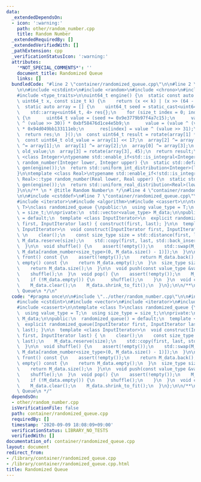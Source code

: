 ```yaml
---
data:
  _extendedDependsOn:
  - icon: ':warning:'
    path: other/random_number.cpp
    title: Random Number
  _extendedRequiredBy: []
  _extendedVerifiedWith: []
  _pathExtension: cpp
  _verificationStatusIcon: ':warning:'
  attributes:
    '*NOT_SPECIAL_COMMENTS*': ''
    document_title: Randomized Queue
    links: []
  bundledCode: "#line 2 \"container/randomized_queue.cpp\"\n\n#line 2 \"other/random_number.cpp\"\
    \n\n#include <cstdint>\n#include <random>\n#include <chrono>\n#include <array>\n\
    #include <type_traits>\n\nuint64_t engine() {\n  static const auto rotate = [](const\
    \ uint64_t x, const size_t k) {\n    return (x << k) | (x >> (64 - k));\n  };\n\
    \  static auto array = [] {\n    uint64_t seed = static_cast<uint64_t>(std::chrono::system_clock::now().time_since_epoch().count());\n\
    \    std::array<uint64_t, 4> res{};\n    for (size_t index = 0; index < 4; index++)\
    \ {\n      uint64_t value = (seed += 0x9e3779b97f4a7c15);\n      value = (value\
    \ ^ (value >> 30)) * 0xbf58476d1ce4e5b9;\n      value = (value ^ (value >> 27))\
    \ * 0x94d049bb133111eb;\n      res[index] = value ^ (value >> 31);\n    }\n  \
    \  return res;\n  }();\n  const uint64_t result = rotate(array[1] * 5, 7) * 9;\n\
    \  const uint64_t old_value = array[1] << 17;\n  array[2] ^= array[0];\n  array[3]\
    \ ^= array[1];\n  array[1] ^= array[2];\n  array[0] ^= array[3];\n  array[2] ^=\
    \ old_value;\n  array[3] = rotate(array[3], 45);\n  return result;\n}\n\ntemplate\
    \ <class Integer>\ntypename std::enable_if<std::is_integral<Integer>::value, Integer>::type\
    \ random_number(Integer lower, Integer upper) {\n  static std::default_random_engine\
    \ gen(engine());\n  return std::uniform_int_distribution<Integer>(lower, upper)(gen);\n\
    }\n\ntemplate <class Real>\ntypename std::enable_if<!std::is_integral<Real>::value,\
    \ Real>::type random_number(Real lower, Real upper) {\n  static std::default_random_engine\
    \ gen(engine());\n  return std::uniform_real_distribution<Real>(lower, upper)(gen);\n\
    }\n\n/** \n * @title Random Number\n */\n#line 4 \"container/randomized_queue.cpp\"\
    \n\n#include <cstddef>\n#line 7 \"container/randomized_queue.cpp\"\n#include <vector>\n\
    #include <iterator>\n#include <algorithm>\n#include <cassert>\n\ntemplate <class\
    \ T>\nclass randomized_queue {\npublic:\n  using value_type = T;\n  using size_type\
    \ = size_t;\n\nprivate:\n  std::vector<value_type> M_data;\n\npublic:\n  randomized_queue()\
    \ = default;\n  template <class InputIterator>\n  explicit randomized_queue(InputIterator\
    \ first, InputIterator last) { construct(first, last); }\n\n  template <class\
    \ InputIterator>\n  void construct(InputIterator first, InputIterator last) {\
    \ \n    clear();\n    const size_type size = std::distance(first, last);\n   \
    \ M_data.reserve(size);\n    std::copy(first, last, std::back_inserter(M_data));\n\
    \  }\n\n  void shuffle() {\n    assert(!empty());\n    std::swap(M_data.back(),\
    \ M_data[random_number<size_type>(0, M_data.size() - 1)]);\n  }\n\n  value_type\
    \ front() const {\n    assert(!empty());\n    return M_data.back();\n  }\n  bool\
    \ empty() const {\n    return M_data.empty();\n  }\n  size_type size() const {\n\
    \    return M_data.size();\n  }\n\n  void push(const value_type &val) {\n    M_data.push_back(val);\n\
    \    shuffle();\n  }\n  void pop() {\n    assert(!empty());\n    M_data.pop_back();\n\
    \    if (!M_data.empty()) {\n      shuffle();\n    }\n  }\n  void clear() {\n\
    \    M_data.clear();\n    M_data.shrink_to_fit();\n  }\n};\n\n/**\n * @title Randomized\
    \ Queue\n */\n"
  code: "#pragma once\n\n#include \"../other/random_number.cpp\"\n\n#include <cstddef>\n\
    #include <cstdint>\n#include <vector>\n#include <iterator>\n#include <algorithm>\n\
    #include <cassert>\n\ntemplate <class T>\nclass randomized_queue {\npublic:\n\
    \  using value_type = T;\n  using size_type = size_t;\n\nprivate:\n  std::vector<value_type>\
    \ M_data;\n\npublic:\n  randomized_queue() = default;\n  template <class InputIterator>\n\
    \  explicit randomized_queue(InputIterator first, InputIterator last) { construct(first,\
    \ last); }\n\n  template <class InputIterator>\n  void construct(InputIterator\
    \ first, InputIterator last) { \n    clear();\n    const size_type size = std::distance(first,\
    \ last);\n    M_data.reserve(size);\n    std::copy(first, last, std::back_inserter(M_data));\n\
    \  }\n\n  void shuffle() {\n    assert(!empty());\n    std::swap(M_data.back(),\
    \ M_data[random_number<size_type>(0, M_data.size() - 1)]);\n  }\n\n  value_type\
    \ front() const {\n    assert(!empty());\n    return M_data.back();\n  }\n  bool\
    \ empty() const {\n    return M_data.empty();\n  }\n  size_type size() const {\n\
    \    return M_data.size();\n  }\n\n  void push(const value_type &val) {\n    M_data.push_back(val);\n\
    \    shuffle();\n  }\n  void pop() {\n    assert(!empty());\n    M_data.pop_back();\n\
    \    if (!M_data.empty()) {\n      shuffle();\n    }\n  }\n  void clear() {\n\
    \    M_data.clear();\n    M_data.shrink_to_fit();\n  }\n};\n\n/**\n * @title Randomized\
    \ Queue\n */"
  dependsOn:
  - other/random_number.cpp
  isVerificationFile: false
  path: container/randomized_queue.cpp
  requiredBy: []
  timestamp: '2020-09-09 18:08:09+09:00'
  verificationStatus: LIBRARY_NO_TESTS
  verifiedWith: []
documentation_of: container/randomized_queue.cpp
layout: document
redirect_from:
- /library/container/randomized_queue.cpp
- /library/container/randomized_queue.cpp.html
title: Randomized Queue
---
```

